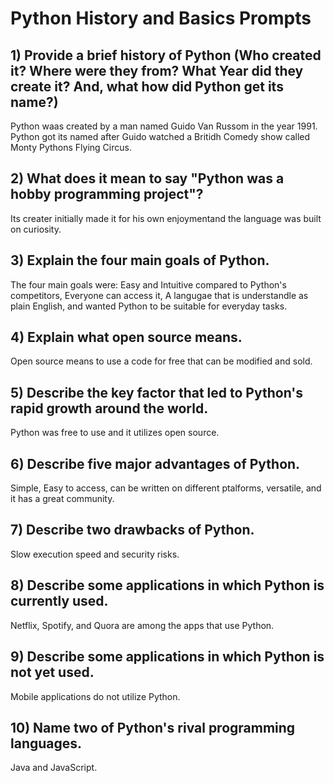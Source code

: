 # Python History and Basics Prompts

## 1) Provide a brief history of Python (Who created it? Where were they from? What Year did they create it? And, what how did Python get its name?)
Python waas created by a man named Guido Van Russom in the year 1991. Python got its named after Guido watched a Britidh Comedy show called Monty Pythons Flying Circus.
## 2) What does it mean to say "Python was a hobby programming project"?
Its creater initially made it for his own enjoymentand the language was built on curiosity.
## 3) Explain the four main goals of Python.
The four main goals were: Easy and Intuitive compared to Python's competitors, Everyone can access it, A langugae that is understandle as plain English, and wanted Python to be suitable for everyday tasks.
## 4) Explain what open source means.
Open source means to use a code for free that can be modified and sold.
## 5) Describe the key factor that led to Python's rapid growth around the world.
Python was free to use and it utilizes open source.
## 6) Describe five major advantages of Python.
Simple, Easy to access, can be written on different ptalforms, versatile, and it has a great community.
## 7) Describe two drawbacks of Python.
Slow execution speed and security risks.
## 8) Describe some applications in which Python is currently used.
Netflix, Spotify, and Quora are among the apps that use Python.
## 9) Describe some applications in which Python is not yet used.
Mobile applications do not utilize Python.
## 10) Name two of Python's rival programming languages.
Java and JavaScript.
